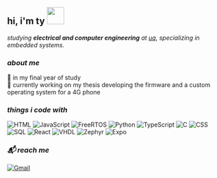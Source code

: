 <h2> hi, i'm ty <img src="https://media0.giphy.com/media/v1.Y2lkPTc5MGI3NjExb3QwZ2ZqdWdrYnM0bGZnY2plajFxZ291cTh4Y2podmEyY3RsN2N1aCZlcD12MV9pbnRlcm5hbF9naWZfYnlfaWQmY3Q9cw/5A4gz2QktOjs3nYq1U/giphy.gif" width="40"></h2>

<p><em>
studying <strong>electrical and computer engineering</strong> at <a href="https://www.uq.edu.au/">uq</a>, specializing in embedded systems.
</em></p>

<h3><em>about me</em></h3>
<p>🌱 in my final year of study</br>🔭 currently working on my thesis developing the firmware and a custom operating system for a 4G phone</p>

<h3><em>things i code with</em></h3>

<p>
  <img src="https://img.shields.io/badge/Code-HTML-informational?style=flat&logo=html5&color=E34F26" alt="HTML">
  <img src="https://img.shields.io/badge/Code-JavaScript-informational?style=flat&logo=javascript&color=F7DF1E" alt="JavaScript">
  <img src="https://img.shields.io/badge/RTOS-FreeRTOS-informational?style=flat&logo=freetos&color=008000" alt="FreeRTOS">
  <img src="https://img.shields.io/badge/Code-Python-informational?style=flat&logo=python&color=3776AB" alt="Python">
  <img src="https://img.shields.io/badge/Code-TypeScript-informational?style=flat&logo=typescript&color=3178C6" alt="TypeScript">
  <img src="https://img.shields.io/badge/Code-C-informational?style=flat&logo=c&color=A8B9CC" alt="C">
  <img src="https://img.shields.io/badge/Code-CSS-informational?style=flat&logo=css3&color=1572B6" alt="CSS">
  <img src="https://img.shields.io/badge/Code-SQL-informational?style=flat&logo=postgresql&color=336791" alt="SQL">
  <img src="https://img.shields.io/badge/Code-React-informational?style=flat&logo=react&color=61DAFB" alt="React">
  <img src="https://img.shields.io/badge/Code-VHDL-informational?style=flat&logo=vhdl&color=9452A5" alt="VHDL">
  <img src="https://img.shields.io/badge/RTOS-Zephyr-informational?style=flat&logo=zephyrproject&color=761EDB" alt="Zephyr">
  <img src="https://img.shields.io/badge/Framework-Expo-informational?style=flat&logo=expo&color=000000" alt="Expo">

</p>

<h3><em>📬 reach me</em></h3>
<p>
  <a href="mailto:tyjbehnke@gmail.com">
    <img src="https://img.shields.io/badge/Email-tyjbehnke@gmail.com-informational?style=flat&logo=gmail&color=D14836" alt="Gmail">
  </a>
</p>
